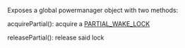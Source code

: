 Exposes a global powermanager object with two methods:

acquirePartial(): acquire a [PARTIAL_WAKE_LOCK](http://developer.android.com/reference/android/os/PowerManager.html)

releasePartial(): release said lock
